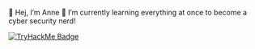 👋 Hej, I’m Anne
👀 I’m currently learning everything at once to become a cyber security nerd! 

[![TryHackMe Badge](https://tryhackme-badges.s3.amazonaws.com/codingfox.png)](https://tryhackme.com/p/securityfox)

